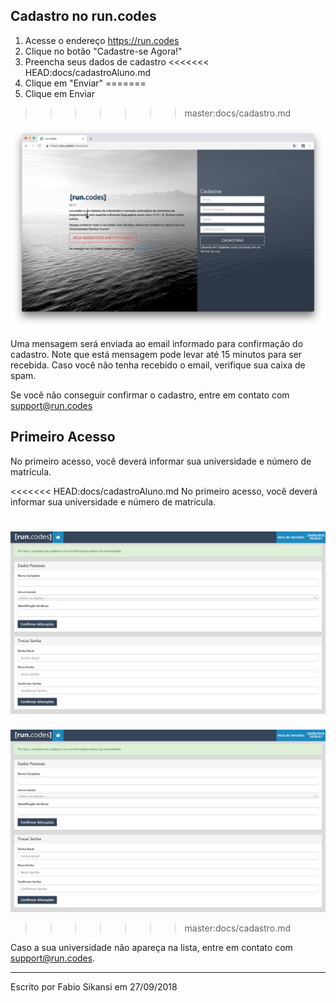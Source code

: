 ## Cadastro no run.codes

1. Acesse o endereço https://run.codes
2. Clique no botão "Cadastre-se Agora!"
3. Preencha seus dados de cadastro
<<<<<<< HEAD:docs/cadastroAluno.md
4. Clique em "Enviar"
=======
4. Clique em Enviar
>>>>>>> master:docs/cadastro.md

![Tela de Cadastro](images/cadastro.png)

Uma mensagem será enviada ao email informado para confirmação do cadastro. Note que está mensagem pode levar até 15 minutos para ser recebida. Caso você não tenha recebido o email, verifique sua caixa de spam.

Se você não conseguir confirmar o cadastro, entre em contato com support@run.codes

## Primeiro Acesso
No primeiro acesso, você deverá informar sua universidade e número de matrícula.

<<<<<<< HEAD:docs/cadastroAluno.md
No primeiro acesso, você deverá informar sua universidade e número de matrícula.

![PrimeiroAcesso](images/PrimeiroAcesso.png)
=======
![Primeiro Acesso](images/PrimeiroAcesso.png)
>>>>>>> master:docs/cadastro.md

Caso a sua universidade não apareça na lista, entre em contato com support@run.codes.

---

Escrito por Fabio Sikansi em 27/09/2018
